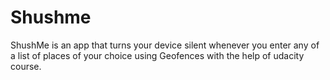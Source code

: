 # Shushme
ShushMe is an app that turns your device silent whenever you enter any of a list of places of your choice using  Geofences with the help of udacity course.
